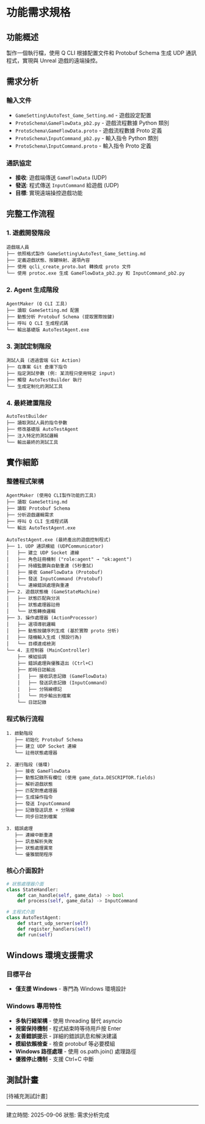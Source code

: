 # 功能需求規格

## 功能概述
製作一個執行檔，使用 Q CLI 根據配置文件和 Protobuf Schema 生成 UDP 通訊程式，實現與 Unreal 遊戲的遠端操控。

## 需求分析
### 輸入文件
- `GameSetting\AutoTest_Game_Setting.md` - 遊戲設定配置
- `ProtoSchema\GameFlowData_pb2.py` - 遊戲流程數據 Python 類別
- `ProtoSchema\GameFlowData.proto` - 遊戲流程數據 Proto 定義
- `ProtoSchema\InputCommand_pb2.py` - 輸入指令 Python 類別  
- `ProtoSchema\InputCommand.proto` - 輸入指令 Proto 定義

### 通訊協定
- **接收**: 遊戲端傳送 `GameFlowData` (UDP)
- **發送**: 程式傳送 `InputCommand` 給遊戲 (UDP)
- **目標**: 實現遠端操控遊戲功能

## 完整工作流程

### 1. 遊戲開發階段
```
遊戲端人員
├── 依照格式製作 GameSetting\AutoTest_Game_Setting.md
├── 定義遊戲狀態、按鍵映射、選項內容
├── 使用 qcli_create_proto.bat 轉換成 proto 文件
└── 使用 protoc.exe 生成 GameFlowData_pb2.py 和 InputCommand_pb2.py
```

### 2. Agent 生成階段
```
AgentMaker (Q CLI 工具)
├── 讀取 GameSetting.md 配置
├── 動態分析 Protobuf Schema (提取實際按鍵)
├── 呼叫 Q CLI 生成程式碼
└── 輸出基礎版 AutoTestAgent.exe
```

### 3. 測試定制階段
```
測試人員 (透過雲端 Git Action)
├── 在專案 Git 倉庫下指令
├── 指定測試參數 (例: 某流程只使用特定 input)
├── 觸發 AutoTestBuilder 執行
└── 生成定制化的測試工具
```

### 4. 最終建置階段
```
AutoTestBuilder
├── 讀取測試人員的指令參數
├── 修改基礎版 AutoTestAgent
├── 注入特定的測試邏輯
└── 輸出最終的測試工具
```

## 實作細節

### 整體程式架構
```
AgentMaker (使用Q CLI製作功能的工具)
├── 讀取 GameSetting.md
├── 讀取 Protobuf Schema  
├── 分析遊戲邏輯需求
├── 呼叫 Q CLI 生成程式碼
└── 輸出 AutoTestAgent.exe

AutoTestAgent.exe (最終產出的遊戲控制程式)
├── 1. UDP 通訊模組 (UDPCommunicator)
│   ├── 建立 UDP Socket 連線
│   ├── 角色註冊機制 ("role:agent" → "ok:agent")
│   ├── 持續監聽與自動重連 (5秒重試)
│   ├── 接收 GameFlowData (Protobuf)
│   ├── 發送 InputCommand (Protobuf)
│   └── 連線錯誤處理與重連
├── 2. 遊戲狀態機 (GameStateMachine)
│   ├── 狀態匹配與分派
│   ├── 狀態處理器註冊
│   └── 狀態轉換邏輯
├── 3. 操作處理器 (ActionProcessor)
│   ├── 選項導航邏輯
│   ├── 動態按鍵序列生成 (基於實際 proto 分析)
│   ├── 隨機輸入生成 (預設行為)
│   └── 目標達成檢測
└── 4. 主控制器 (MainController)
    ├── 模組協調
    ├── 錯誤處理與優雅退出 (Ctrl+C)
    ├── 即時日誌輸出
    │   ├── 接收訊息記錄 (GameFlowData)
    │   ├── 發送訊息記錄 (InputCommand)
    │   ├── 分隔線標記
    │   └── 同步輸出到檔案
    └── 日誌記錄
```

### 程式執行流程
```
1. 啟動階段
   ├── 初始化 Protobuf Schema
   ├── 建立 UDP Socket 連線
   └── 註冊狀態處理器

2. 運行階段 (循環)
   ├── 接收 GameFlowData
   ├── 動態記錄所有欄位 (使用 game_data.DESCRIPTOR.fields)
   ├── 解析遊戲狀態
   ├── 匹配對應處理器
   ├── 生成操作指令
   ├── 發送 InputCommand
   ├── 記錄發送訊息 + 分隔線
   └── 同步日誌到檔案

3. 錯誤處理
   ├── 連線中斷重連
   ├── 訊息解析失敗
   ├── 狀態處理異常
   └── 優雅關閉程序
```

### 核心介面設計
```python
# 狀態處理器介面
class StateHandler:
    def can_handle(self, game_data) -> bool
    def process(self, game_data) -> InputCommand

# 主程式介面
class AutoTestAgent:
    def start_udp_server(self)
    def register_handlers(self)
    def run(self)
```

## Windows 環境支援需求

### 目標平台
- **僅支援 Windows** - 專門為 Windows 環境設計

### Windows 專用特性
- **多執行緒架構** - 使用 threading 替代 asyncio
- **視窗保持機制** - 程式結束時等待用戶按 Enter
- **友善錯誤提示** - 詳細的錯誤訊息和解決建議
- **模組依賴檢查** - 檢查 protobuf 等必要模組
- **Windows 路徑處理** - 使用 os.path.join() 處理路徑
- **優雅停止機制** - 支援 Ctrl+C 中斷

## 測試計畫
[待補充測試計畫]

---
建立時間: 2025-09-06
狀態: 需求分析完成

